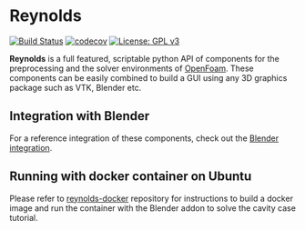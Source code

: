 Reynolds
========

[![Build
Status](https://travis-ci.org/dmsurti/reynolds.svg?branch=master)](https://travis-ci.org/dmsurti/reynolds)
[![codecov](https://codecov.io/gh/dmsurti/reynolds/branch/master/graph/badge.svg)](https://codecov.io/gh/dmsurti/reynolds)
[![License: GPL v3](https://img.shields.io/badge/License-GPL%20v3-blue.svg)](http://www.gnu.org/licenses/gpl-3.0)

**Reynolds** is a full featured, scriptable python API of components for the
preprocessing and the solver environments of
[OpenFoam](http://www.openfoam.com). These components can be easily combined
to build a GUI using any 3D graphics package such as VTK, Blender etc.

Integration with Blender
---

For a reference integration of these components, check out the [Blender
integration](https://github.com/dmsurti/reynolds-blender).

Running with docker container on Ubuntu
---

Please refer to [reynolds-docker](https://github.com/dmsurti/reynolds-docker)
repository for instructions to build a docker image and run the container with
the Blender addon to solve the cavity case tutorial.
